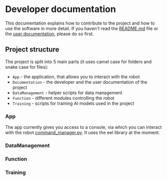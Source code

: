 # Developer documentation

This documentation explains how to contribute to the project and how to use the software in more detail. If you haven't read the [README.md](../README.md) file or the [user documentation](user_documentation.md), please do so first.

## Project structure
The project is split into 5 main parts (it uses camel case for folders and snake case for files):
- `App` - the application, that allows you to interact with the robot
- `Documentation` - the developer and the user documentation of the project
- `DataManagement` - helper scripts for data management
- `Function` - different modules controlling the robot
- `Training` - scripts for training AI models used in the project

### App
The app currently gives you access to a console, via which you can interact with the robot [command_manager.py](../Web/Controls/command_manager.py). It uses the eel library at the moment.

### DataManagement


### Function


### Training

